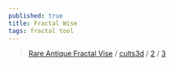 ```yaml
---
published: true
title: Fractal Wise
tags: fractal tool
---
```

>  [Rare Antique Fractal Vise](https://www.youtube.com/watch?v=QBeOgGt_oWU) / [cults3d](https://cults3d.com/en/3d-model/tool/fractal-vise) / [2](https://www.youtube.com/watch?v=DbcEL514FV4) / [3](https://www.youtube.com/watch?v=Tvnizh0XPOA)


